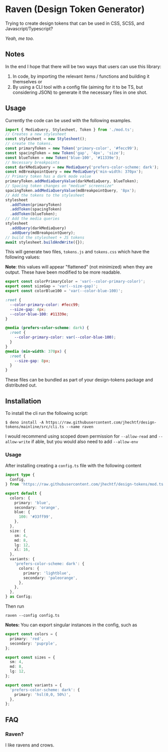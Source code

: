 # Raven (Design Token Generator)

Trying to create design tokens that can be used in CSS, SCSS, and
Javascript/Typescript?

_Yeah, me too._

## Notes

In the end I hope that there will be two ways that users can use this library:

1. In code, by importing the relevant items / functions and building it
   themselves or
2. By using a CLI tool with a config file (aiming for it to be TS, but
   considering JSON) to generate it the necessary files in one shot.

## Usage

Currently the code can be used with the following examples.

```ts
import { MediaQuery, Stylesheet, Token } from './mod.ts';
// Creates a new stylesheet
const stylesheet = new Stylesheet();
// create the tokens.
const primaryToken = new Token('primary-color', '#fecc99');
const spacingToken = new Token('gap', '4px', 'size');
const blueToken = new Token('blue-100', '#11339e');
// Necessary breakpoints
const darkMediaQuery = new MediaQuery('prefers-color-scheme: dark');
const mdBreakpointQuery = new MediaQuery('min-width: 370px');
// Primary token has a dark mode value
primaryToken.addMediaQueryValue(darkMediaQuery, blueToken);
// Spacing token changes on "medium" screensize"
spacingToken.addMediaQueryValue(mdBreakpointQuery, '8px');
// Add the tokens to the stylesheet
stylesheet
  .addToken(primaryToken)
  .addToken(spacingToken)
  .addToken(blueToken);
// Add the media queries
stylesheet
  .addQuery(darkMediaQuery)
  .addQuery(mdBreakpointQuery);
// build the stylesheet + JS tokens
await stylesheet.buildAndWrite({});
```

This will generate two files, `tokens.js` and `tokens.css` which have the
following values:

**Note**: this values will appear "flattened" (not minimized) when they are
output. These have been modified to be more readable.

```js
export const colorPrimaryColor = 'var(--color-primary-color)';
export const sizeGap = 'var(--size-gap)';
export const colorBlue100 = 'var(--color-blue-100)';
```

```css
:root {
  --color-primary-color: #fecc99;
  --size-gap: 4px;
  --color-blue-100: #11339e;
}

@media (prefers-color-scheme: dark) {
  :root {
    --color-primary-color: var(--color-blue-100);
  }
}
@media (min-width: 370px) {
  :root {
    --size-gap: 8px;
  }
}
```

These files can be bundled as part of your design-tokens package and distributed
out.

## Installation

To install the cli run the following script:

```
$ deno install -A https://raw.githubusercontent.com/jhechtf/design-tokens/mainline/src/cli.ts --name raven
```

I would recommend using scoped down permission for `--allow-read` and `--allow-write` if able,
but you would also need to add `--allow-env`

### Usage

After installing creating a `config.ts` file with the following content

```ts
import type {
  Config,
} from 'https://raw.githubusercontent.com/jhechtf/design-tokens/mod.ts';

export default {
  colors: {
    primary: 'blue',
    secondary: 'orange',
    blue: {
      100: '#33ff99',
    },
  },
  size: {
    sm: 4,
    md: 8,
    lg: 12,
    xl: 16,
  },
  variants: {
    'prefers-color-scheme: dark': {
      colors: {
        primary: 'lightblue',
        secondary: 'paleorange',
      },
    },
  },
} as Config;
```

Then run

```
raven --config config.ts
```

**Notes:** You can export singular instances in the config, such as

```ts
export const colors = {
  primary: 'red',
  secondary: 'puprple',
};

export const sizes = {
  sm: 4,
  md: 8,
  lg: 12,
};

export const variants = {
  'prefers-color-scheme: dark': {
    primary: 'hsl(0,0, 50%)',
  },
};
```

## FAQ

### Raven?

I like ravens and crows.
